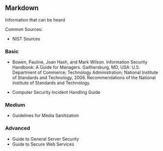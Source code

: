 ## Markdown

Information that can be heard

Common Sources:
- NIST Sources

### Basic
  - Bowen, Pauline, Joan Hash, and Mark Wilson. Information Security Handbook: A Guide for Managers. Gaithersburg, MD, USA: U.S. Department of Commerce; Technology Administration; National Institute of Standards and Technology, 2006. Recommendations of the National Institute of Standards and Technology.


- Computer Security Incident Handling Guide



### Medium
  - Guidelines for Media Sanitization
  

### Advanced
  - Guide to General Server Security
  - Guide to Secure Web Services

